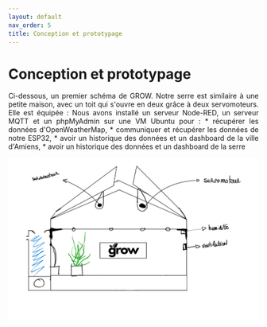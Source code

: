 ```yaml
---
layout: default
nav_order: 5
title: Conception et prototypage
---
```


# Conception et prototypage

<p style="text-align:justify;">
Ci-dessous, un premier schéma de GROW. Notre serre est similaire à une petite maison, avec un toit qui s'ouvre en deux grâce à deux servomoteurs. Elle est équipée :
Nous avons installé un serveur Node-RED, un serveur MQTT et un phpMyAdmin sur une VM Ubuntu pour :
* récupérer les données d'OpenWeatherMap,
* communiquer et récupérer les données de notre ESP32,
* avoir un historique des données et un dashboard de la ville d'Amiens,
* avoir un historique des données et un dashboard de la serre

</p>

![Schéma de la serre GROW](images/SCHEMASERRE.jpg)

